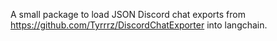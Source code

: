 A small package to load JSON Discord chat exports from https://github.com/Tyrrrz/DiscordChatExporter into langchain.
